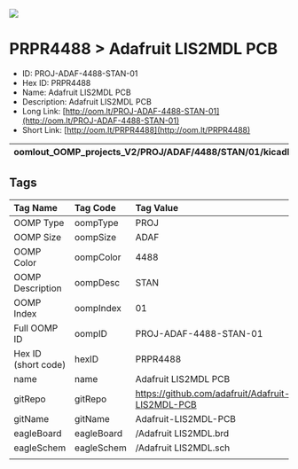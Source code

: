 


  
![][im]
# PRPR4488 > Adafruit LIS2MDL PCB

- ID: PROJ-ADAF-4488-STAN-01
- Hex ID: PRPR4488
- Name: Adafruit LIS2MDL PCB
- Description: Adafruit LIS2MDL PCB
- Long Link: [http://oom.lt/PROJ-ADAF-4488-STAN-01](http://oom.lt/PROJ-ADAF-4488-STAN-01)
- Short Link: [http://oom.lt/PRPR4488](http://oom.lt/PRPR4488)
  

|oomlout_OOMP_projects_V2/PROJ/ADAF/4488/STAN/01/kicadPcb3dFront.png|oomlout_OOMP_projects_V2/PROJ/ADAF/4488/STAN/01/kicadPcb3dBack.png|oomlout_OOMP_projects_V2/PROJ/ADAF/4488/STAN/01/kicadPcb3d.png||
| :---: | :---: | :---: | :---: |

## Tags
  

|Tag Name|Tag Code|Tag Value|
| :--- | :--- | :--- |
|OOMP Type|oompType|PROJ|
|OOMP Size|oompSize|ADAF|
|OOMP Color|oompColor|4488|
|OOMP Description|oompDesc|STAN|
|OOMP Index|oompIndex|01|
|Full OOMP ID|oompID|PROJ-ADAF-4488-STAN-01|
|Hex ID (short code)|hexID|PRPR4488|
|name|name|Adafruit LIS2MDL PCB|
|gitRepo|gitRepo|https://github.com/adafruit/Adafruit-LIS2MDL-PCB|
|gitName|gitName|Adafruit-LIS2MDL-PCB|
|eagleBoard|eagleBoard|/Adafruit LIS2MDL.brd|
|eagleSchem|eagleSchem|/Adafruit LIS2MDL.sch|
||||



[im]: PROJ/ADAF/4488/STAN/01/kicadPcb3d_450.png
